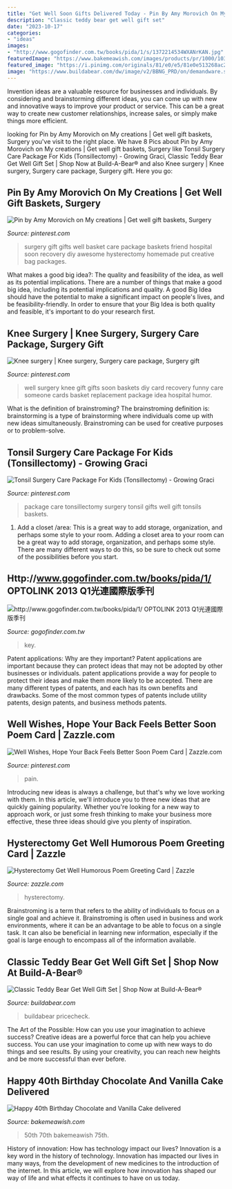 ```yaml
---
title: "Get Well Soon Gifts Delivered Today - Pin By Amy Morovich On My Creations"
description: "Classic teddy bear get well gift set"
date: "2023-10-17"
categories:
- "ideas"
images:
- "http://www.gogofinder.com.tw/books/pida/1/s/1372214534WXANrKAN.jpg"
featuredImage: "https://www.bakemeawish.com/images/products/pr/1000/1036_1000.jpg"
featured_image: "https://i.pinimg.com/originals/81/e0/e5/81e0e513268ac2580fd7f90aa3a1c8ba.jpg"
image: "https://www.buildabear.com/dw/image/v2/BBNG_PRD/on/demandware.static/-/Sites-buildabear-master/default/dw18715a05/26518_24990x.jpg?sw=600&amp;sh=600&amp;sm=fit&amp;q=70"
---
```



Invention ideas are a valuable resource for businesses and individuals. By considering and brainstorming different ideas, you can come up with new and innovative ways to improve your product or service. This can be a great way to create new customer relationships, increase sales, or simply make things more efficient.

	

		
looking for Pin by Amy Morovich on My creations | Get well gift baskets, Surgery you've visit to the right place. We have 8 Pics about Pin by Amy Morovich on My creations | Get well gift baskets, Surgery like Tonsil Surgery Care Package For Kids (Tonsillectomy) - Growing Graci, Classic Teddy Bear Get Well Gift Set | Shop Now at Build-A-Bear® and also Knee surgery | Knee surgery, Surgery care package, Surgery gift. Here you go:
		
    
## Pin By Amy Morovich On My Creations | Get Well Gift Baskets, Surgery

<img loading=lazy src="https://i.pinimg.com/originals/81/e0/e5/81e0e513268ac2580fd7f90aa3a1c8ba.jpg" onerror="this.onerror=null;this.src='https://tse1.mm.bing.net/th?id=OIP.PY4GTJ3o09DzYKLrRK5ZbQHaFj&amp;pid=15.1';" alt="Pin by Amy Morovich on My creations | Get well gift baskets, Surgery">

_Source: pinterest.com_

>surgery gift gifts well basket care package baskets friend hospital soon recovery diy awesome hysterectomy homemade put creative bag packages. 

	

What makes a good big idea?: The quality and feasibility of the idea, as well as its potential implications.
There are a number of things that make a good big idea, including its potential implications and quality. A good Big Idea should have the potential to make a significant impact on people's lives, and be feasibility-friendly. In order to ensure that your Big Idea is both quality and feasible, it's important to do your research first.

    
## Knee Surgery | Knee Surgery, Surgery Care Package, Surgery Gift

<img loading=lazy src="https://i.pinimg.com/originals/28/a1/e3/28a1e37bd95ccfa6e4c056ac8111e196.jpg" onerror="this.onerror=null;this.src='https://tse4.mm.bing.net/th?id=OIP.sa2yofZyhRlNn9xf9d09AQHaLe&amp;pid=15.1';" alt="Knee surgery | Knee surgery, Surgery care package, Surgery gift">

_Source: pinterest.com_

>well surgery knee gift gifts soon baskets diy card recovery funny care someone cards basket replacement package idea hospital humor. 

	

What is the definition of brainstroming?
The brainstroming definition is:
brainstorming is a type of brainstorming where individuals come up with new ideas simultaneously. Brainstroming can be used for creative purposes or to problem-solve.

    
## Tonsil Surgery Care Package For Kids (Tonsillectomy) - Growing Graci

<img loading=lazy src="https://i.pinimg.com/736x/67/71/22/67712286be66195019ea5f6284d1ef0b.jpg" onerror="this.onerror=null;this.src='https://tse3.mm.bing.net/th?id=OIP.LCiiYeCBm_kFI6iWdiyV_AHaLG&amp;pid=15.1';" alt="Tonsil Surgery Care Package For Kids (Tonsillectomy) - Growing Graci">

_Source: pinterest.com_

>package care tonsillectomy surgery tonsil gifts well gift tonsils baskets. 

	

1. Add a closet /area: This is a great way to add storage, organization, and perhaps some style to your room.
Adding a closet area to your room can be a great way to add storage, organization, and perhaps some style. There are many different ways to do this, so be sure to check out some of the possibilities before you start.

    
## Http://www.gogofinder.com.tw/books/pida/1/ OPTOLINK 2013 Q1光連國際版季刊

<img loading=lazy src="http://www.gogofinder.com.tw/books/pida/1/s/1372214534WXANrKAN.jpg" onerror="this.onerror=null;this.src='https://tse4.mm.bing.net/th?id=OIP.qMKG5vJpnl_skv6s0kkB2wHaKf&amp;pid=15.1';" alt="http://www.gogofinder.com.tw/books/pida/1/ OPTOLINK 2013 Q1光連國際版季刊">

_Source: gogofinder.com.tw_

>key. 

	

Patent applications: Why are they important?
Patent applications are important because they can protect ideas that may not be adopted by other businesses or individuals. patent applications provide a way for people to protect their ideas and make them more likely to be accepted. There are many different types of patents, and each has its own benefits and drawbacks. Some of the most common types of patents include utility patents, design patents, and business methods patents.

    
## Well Wishes, Hope Your Back Feels Better Soon Poem Card | Zazzle.com

<img loading=lazy src="https://i.pinimg.com/736x/5c/27/77/5c27770415ed671ec99c9c27f3e62c86.jpg" onerror="this.onerror=null;this.src='https://tse2.mm.bing.net/th?id=OIP.HH3jIfbDPzuyhsJn6MgOfgHaHa&amp;pid=15.1';" alt="Well Wishes, Hope Your Back Feels Better Soon Poem Card | Zazzle.com">

_Source: pinterest.com_

>pain. 

	

Introducing new ideas is always a challenge, but that's why we love working with them. In this article, we'll introduce you to three new ideas that are quickly gaining popularity. Whether you're looking for a new way to approach work, or just some fresh thinking to make your business more effective, these three ideas should give you plenty of inspiration.

    
## Hysterectomy Get Well Humorous Poem Greeting Card | Zazzle

<img loading=lazy src="http://rlv.zcache.com/hysterectomy_get_well_humorous_poem_greeting_card-r99038460082b4219a19d4ddaa3cec882_xvuak_8byvr_512.jpg" onerror="this.onerror=null;this.src='https://tse3.mm.bing.net/th?id=OIP.jUXlVp1adA4eEWmna2-WoQHaHa&amp;pid=15.1';" alt="Hysterectomy Get Well Humorous Poem Greeting Card | Zazzle">

_Source: zazzle.com_

>hysterectomy. 

	

Brainstroming is a term that refers to the ability of individuals to focus on a single goal and achieve it. Brainstroming is often used in business and work environments, where it can be an advantage to be able to focus on a single task. It can also be beneficial in learning new information, especially if the goal is large enough to encompass all of the information available.

    
## Classic Teddy Bear Get Well Gift Set | Shop Now At Build-A-Bear®

<img loading=lazy src="https://www.buildabear.com/dw/image/v2/BBNG_PRD/on/demandware.static/-/Sites-buildabear-master/default/dw18715a05/26518_24990x.jpg?sw=600&amp;sh=600&amp;sm=fit&amp;q=70" onerror="this.onerror=null;this.src='https://tse1.mm.bing.net/th?id=OIP.LrU9TboD02dKGyckp28JnwHaHa&amp;pid=15.1';" alt="Classic Teddy Bear Get Well Gift Set | Shop Now at Build-A-Bear®">

_Source: buildabear.com_

>buildabear pricecheck. 

	

The Art of the Possible: How can you use your imagination to achieve success?
Creative ideas are a powerful force that can help you achieve success. You can use your imagination to come up with new ways to do things and see results. By using your creativity, you can reach new heights and be more successful than ever before.

    
## Happy 40th Birthday Chocolate And Vanilla Cake Delivered

<img loading=lazy src="https://www.bakemeawish.com/images/products/pr/1000/1036_1000.jpg" onerror="this.onerror=null;this.src='https://tse2.mm.bing.net/th?id=OIP.hqeAEkVlf-Jc0zawbSVnDQHaHa&amp;pid=15.1';" alt="Happy 40th Birthday Chocolate and Vanilla Cake delivered">

_Source: bakemeawish.com_

>50th 70th bakemeawish 75th. 

	

History of innovation: How has technology impact our lives?
Innovation is a key word in the history of technology. Innovation has impacted our lives in many ways, from the development of new medicines to the introduction of the internet. In this article, we will explore how innovation has shaped our way of life and what effects it continues to have on us today.

